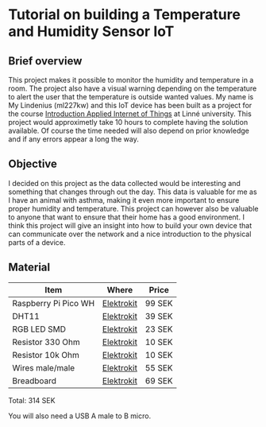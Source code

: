 # Tutorial on building a Temperature and Humidity Sensor IoT

## Brief overview
This project makes it possible to monitor the humidity and temperature in a room. The project also have a visual warning depending on the temperature to alert the user that the temperature is outside wanted values. My name is My Lindenius (ml227kw) and this IoT device has been built as a project for the course [Introduction Applied Internet of Things](https://lnu.se/kurs/tillampad-internet-of-things-introduktion/distans-internationell-engelska-sommar/) at Linné university. This project would approximetly take 10 hours to complete having the solution available. Of course the time needed will also depend on prior knowledge and if any errors appear a long the way.

## Objective
I decided on this project as the data collected would be interesting and something that changes through out the day. This data is valuable for me as I have an animal with asthma, making it even more important to ensure proper humidity and temperature. This project can however also be valuable to anyone that want to ensure that their home has a good environment. I think this project will give an insight into how to build your own device that can communicate over the network and a nice introduction to the physical parts of a device.

## Material

| Item | Where | Price |
| --------------- | --------------- | --------------- |
| Raspberry Pi Pico WH     | [Elektrokit]([https://www.electrokit.com/en/temp/fuktsensor-dht11](https://www.electrokit.com/en/raspberry-pi-pico-wh))     | 99 SEK    |
| DHT11    | [Elektrokit](https://www.electrokit.com/en/temp/fuktsensor-dht11)       | 39 SEK    |
| RGB LED SMD    | [Elektrokit](https://www.electrokit.com/en/led-modul-rgb-smd)     | 23 SEK    |
| Resistor 330 Ohm   | [Elektrokit](https://www.electrokit.com/en/motstand-kolfilm-0.25w-330ohm-330r)     | 10 SEK    |
| Resistor 10k Ohm    | [Elektrokit](https://www.electrokit.com/en/motstand-kolfilm-0.25w-10kohm-10k)     | 10 SEK    |
| Wires male/male   | [Elektrokit](https://www.electrokit.com/en/labbsladd-40-pin-30cm-hane/hane)  | 55 SEK    |
| Breadboard   | [Elektrokit](https://www.electrokit.com/en/kopplingsdack-840-anslutningar)  | 69 SEK    |

Total: 314 SEK

You will also need a USB A male to B micro.

